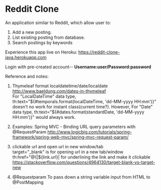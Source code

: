 # Reddit Clone

An application similar to Reddit, which allow user to:   
1. Add a new posting.  
2. List existing posting from database. 
3. Search postings by keywords   

Experience this app live on Heroku: https://reddit-clone-java.herokuapp.com        

Login with pre-created account-- <b>Username:user/Password:password</b>

Reference and notes:

1) Thymeleaf format localdatetime/date/localdate
http://www.baeldung.com/dates-in-thymeleaf   
For "LocalDateTime" data type, th:text="${#temporals.format(localDateTime, 'dd-MM-yyyy HH:mm')}"           
doesn't no work for instant class(current time?).         
However, For "Date" data type, th:text="${#dates.format(standardDate, 'dd-MM-yyyy HH:mm')}" would always work.     
       
2) Examples: Spring MVC - Binding URL query parameters with @RequestParam
http://www.logicbig.com/tutorials/spring-framework/spring-web-mvc/spring-mvc-request-param/ 

3) clickable url and open url in new window/tab          
<a th:text="${link.title}" th:href="@{|${link.url}|}" target="_blank"></a>
target="_blank" is for opening url in a new tab/window
th:href="@{|${link.url}| for underlining the link and make it clickable
https://stackoverflow.com/questions/4964130/target-blank-vs-target-new

4) @Requestparam 
To pass down a string variable input from HTML to @PostMapping 




